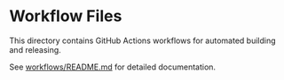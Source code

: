 # Workflow Files

This directory contains GitHub Actions workflows for automated building and releasing.

See [workflows/README.md](workflows/README.md) for detailed documentation.
